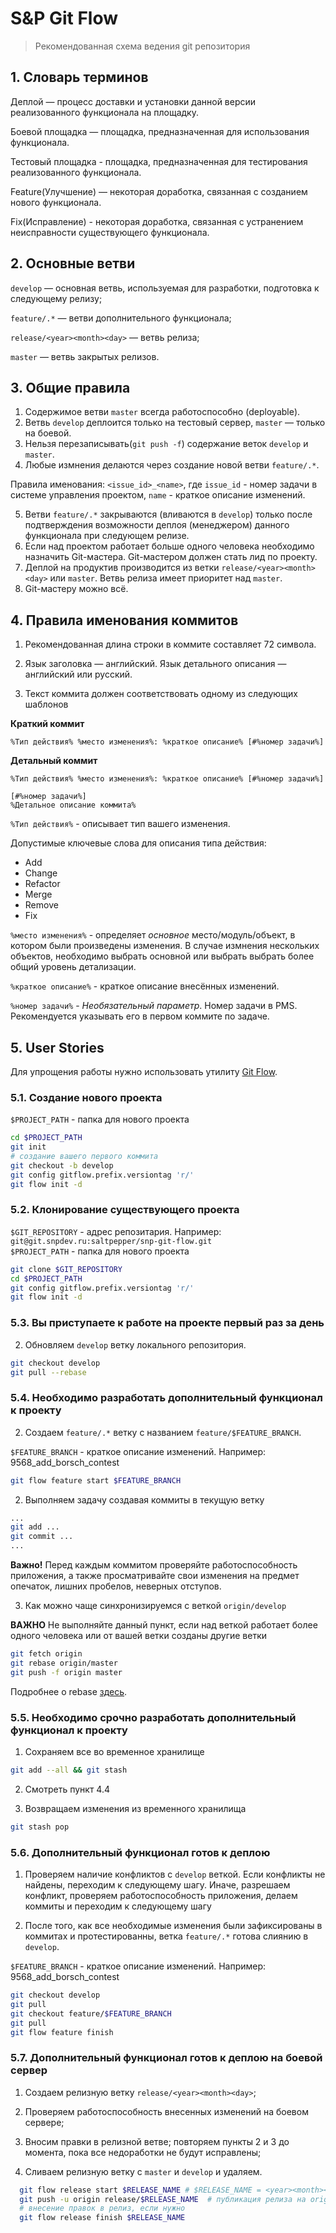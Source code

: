 # S&P Git Flow
> Рекомендованная схема ведения git репозитория


## 1. Словарь терминов

Деплой — процесс доставки и установки данной версии реализованного функционала
на площадку.

Боевой площадка — площадка, предназначенная для  использования функционала.

Тестовый площадка - площадка, предназначенная для тестирования реализованного
функционала.

Feature(Улучшение) — некоторая доработка, связанная с созданием нового 
функционала.

Fix(Исправление) - некоторая доработка, связанная с устранением неисправности 
существующего функционала.

## 2. Основные ветви

`develop` — основная ветвь, используемая для разработки, подготовка к следующему
релизу;

`feature/.*` — ветви дополнительного функционала;

`release/<year><month><day>` — ветвь релиза;

`master` — ветвь закрытых релизов.

## 3. Общие правила

1. Содержимое ветви `master` всегда работоспособно (deployable).
2. Ветвь `develop` деплоится только на тестовый сервер, `master` — только на 
боевой.
3. Нельзя перезаписывать(`git push -f`) содержание веток `develop` и `master`.
4. Любые измнения делаются через создание новой ветви `feature/.*`.

  Правила именования: `<issue_id>_<name>`, где `issue_id` - номер задачи в системе
  управления проектом, `name` - краткое описание изменений.

5. Ветви `feature/.*` закрываются (вливаются в `develop`) только после 
подтверждения возможности деплоя (менеджером) данного функционала при следующем 
релизе.
6. Если над проектом работает больше одного человека необходимо назначить 
Git-мастера. Git-мастером должен стать лид по проекту.
7. Деплой на продуктив производится из ветки `release/<year><month><day>` 
или `master`. Ветвь релиза имеет приоритет над `master`.
8. Git-мастеру можно всё.

## 4. Правила именования коммитов

1. Рекомендованная длина строки в коммите составляет 72 символа.  

2. Язык заголовка — английский. 
Язык детального описания — английский или русский.

3. Текст коммита должен соответствовать одному из следующих шаблонов

**Краткий коммит**
```
%Тип действия% %место изменения%: %краткое описание% [#%номер задачи%]
```

**Детальный коммит**
```
%Тип действия% %место изменения%: %краткое описание% [#%номер задачи%]

[#%номер задачи%]
%Детальное описание коммита%
```

`%Тип действия%` - описывает тип вашего изменения.

Допустимые ключевые слова для описания типа действия:

  - Add
  - Change
  - Refactor
  - Merge
  - Remove
  - Fix

`%место изменения%` - определяет *основное* место/модуль/объект, в котором были 
произведены изменения. В случае измнения нескольких объектов, необходимо 
  выбрать основной или выбрать выбрать более общий уровень детализации.

`%краткое описание%` - краткое описание внесённых изменений.

`%номер задачи%` - *Необязательный параметр*. Номер задачи в PMS. Рекомендуется
указывать его в первом коммите по задаче.

## 5. User Stories

Для упрощения работы нужно использовать утилиту [Git
Flow](http://danielkummer.github.io/git-flow-cheatsheet/index.ru_RU.html). 

### 5.1. Создание нового проекта

  `$PROJECT_PATH` - папка для нового проекта

  ```bash
  cd $PROJECT_PATH
  git init
  # создание вашего первого коммита
  git checkout -b develop
  git config gitflow.prefix.versiontag 'r/'
  git flow init -d
  ```

### 5.2. Клонирование существующего проекта

  `$GIT_REPOSITORY` - адрес репозитария. Например: `git@git.snpdev.ru:saltpepper/snp-git-flow.git`  
  `$PROJECT_PATH` - папка для нового проекта

  ```bash
  git clone $GIT_REPOSITORY
  cd $PROJECT_PATH
  git config gitflow.prefix.versiontag 'r/'
  git flow init -d
  ```

### 5.3. Вы приступаете к работе на проекте первый раз за день

  2. Обновляем `develop` ветку локального репозитория.

  ```bash
  git checkout develop
  git pull --rebase
  ```

### 5.4. Необходимо разработать дополнительный функционал к проекту

  2. Создаем `feature/.*` ветку с названием `feature/$FEATURE_BRANCH`.

  `$FEATURE_BRANCH` - краткое описание изменений. Например: 
  9568_add_borsch_contest

  ```bash
  git flow feature start $FEATURE_BRANCH
  ```

  2. Выполняем задачу создавая коммиты в текущую ветку

  ```bash
  ...
  git add ...
  git commit ...
  ...
  ```
  **Важно!**
  Перед каждым коммитом проверяйте работоспособность приложения, а также
  просматривайте свои изменения на предмет опечаток, лишних пробелов, неверных
  отступов.

  3. Как можно чаще синхронизируемся с веткой `origin/develop`

  **ВАЖНО**
  Не выполняйте данный пункт, если над веткой работает более одного человека 
  или от вашей ветки созданы другие ветки
  
  ```bash
  git fetch origin
  git rebase origin/master
  git push -f origin master
  ```

  Подробнее о rebase 
  [здесь](http://git-scm.com/book/ru/v1/%D0%92%D0%B5%D1%82%D0%B2%D0%BB%D0%B5%D0%BD%D0%B8%D0%B5-%D0%B2-Git-%D0%9F%D0%B5%D1%80%D0%B5%D0%BC%D0%B5%D1%89%D0%B5%D0%BD%D0%B8%D0%B5).
### 5.5. Необходимо **срочно** разработать дополнительный функционал к проекту

  1. Сохраняем все во временное хранилище

  ```bash
  git add --all && git stash
  ```

  2. Смотреть пункт 4.4

  3. Возвращаем изменения из временного хранилища

  ```bash
  git stash pop
  ```

### 5.6. Дополнительный функционал готов к деплою

  1. Проверяем наличие конфликтов с `develop` веткой. Если конфликты не найдены,
  переходим к следующему шагу. 
  Иначе, разрешаем конфликт, проверяем работоспособность приложения, делаем 
  коммиты и переходим к следующему шагу

  2. После того, как все необходимые изменения были зафиксированы в коммитах и
  протестированны, ветка `feature/.*` готова слиянию в `develop`.

  `$FEATURE_BRANCH` - краткое описание изменений. Например: 9568_add_borsch_contest

  ```bash
  git checkout develop
  git pull
  git checkout feature/$FEATURE_BRANCH
  git pull
  git flow feature finish
  ```

### 5.7. Дополнительный функционал готов к деплою на боевой сервер

  1. Создаем релизную ветку `release/<year><month><day>`;
  
  2. Проверяем работоспособность внесенных изменений на боевом сервере;
  
  3. Вносим правки в релизной ветве; повторяем пункты 2 и 3 до момента, пока все
  недоработки не будут исправлены;
  
  4. Сливаем релизную ветку с `master` и `develop` и удаляем.
```bash
  git flow release start $RELEASE_NAME # $RELEASE_NAME = <year><month><day>
  git push -u origin release/$RELEASE_NAME  # публикация релиза на origin 
  # внесение правок в релиз, если нужно
  git flow release finish $RELEASE_NAME
```
 
